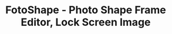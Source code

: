 ---
description: 在照片上加上半透明层。
layout: post
results:
- primaryGenreName: Photo & Video
  version: '1.1'
  genreIds:
  - '6008'
  - '6002'
  formattedPrice: 免费
  artworkUrl60: http://is1.mzstatic.com/image/thumb/Purple60/v4/cb/b5/bc/cbb5bc9e-b2e9-1dd2-540d-9764605d07d4/source/60x60bb.jpg
  minimumOsVersion: '8.0'
  appletvScreenshotUrls: &a []
  sellerName: Sam Kwok
  supportedDevices:
  - iPad2Wifi
  - iPad23G
  - iPhone4S
  - iPadThirdGen
  - iPadThirdGen4G
  - iPhone5
  - iPodTouchFifthGen
  - iPadFourthGen
  - iPadFourthGen4G
  - iPadMini
  - iPadMini4G
  - iPhone5c
  - iPhone5s
  - iPhone6
  - iPhone6Plus
  - iPodTouchSixthGen
  genres:
  - 摄影与录像
  - 工具
  currentVersionReleaseDate: '2016-05-13T01:18:57Z'
  trackName: FotoShape - Photo Shape Frame Editor, Lock Screen Image
  isVppDeviceBasedLicensingEnabled: true
  description: 'Custom frames your Photo and Color them.

    -Scale and Resize Shapes

    - Apply colors to the Frames and set alpha.

    - Save photo and share to Facebook, Twitter, Mail, Instagram, WhatsApp,
    iMessage and all available apps.

    - Create Great image for Lock Screen'
  price: 0
  trackId: 1106345304
  releaseDate: '2016-05-07T20:42:41Z'
  advisories: *a
  screenshotUrls:
  - http://a5.mzstatic.com/us/r30/Purple18/v4/4f/bf/68/4fbf68ea-65f4-f83c-6ef4-2067eac21ee2/screen1136x1136.jpeg
  - http://a2.mzstatic.com/us/r30/Purple30/v4/0c/4d/41/0c4d41b7-3f72-a0a5-b28b-4cd4b66bb225/screen1136x1136.jpeg
  - http://a2.mzstatic.com/us/r30/Purple20/v4/0e/d3/9a/0ed39a27-ce53-044d-2ab3-3d55138944dd/screen1136x1136.jpeg
  artistViewUrl: https://itunes.apple.com/cn/developer/appsnice/id452752459?uo=4
  primaryGenreId: 6008
  kind: software
  fileSizeBytes: '3978346'
  sellerUrl: http://www.facebook.com/appsnice
  trackContentRating: 4+
  bundleId: com.appsnice.shape
  trackCensoredName: FotoShape - Photo Shape Frame Editor, Lock Screen Image
  contentAdvisoryRating: 4+
  isGameCenterEnabled: false
  artistName: AppsNice
  languageCodesISO2A:
  - EN
  releaseNotes: '- Add More Shape

    - Update name'
  features: *a
  wrapperType: software
  artworkUrl512: http://is1.mzstatic.com/image/thumb/Purple60/v4/cb/b5/bc/cbb5bc9e-b2e9-1dd2-540d-9764605d07d4/source/512x512bb.jpg
  artworkUrl100: http://is1.mzstatic.com/image/thumb/Purple60/v4/cb/b5/bc/cbb5bc9e-b2e9-1dd2-540d-9764605d07d4/source/100x100bb.jpg
  trackViewUrl: https://geo.itunes.apple.com/cn/app/fotoshape-photo-shape-frame/id1106345304?mt=8&uo=4
  artistId: 452752459
  currency: CNY
  ipadScreenshotUrls: *a
category: 摄影与录像
tags: tag1
resultCount: 1
title: FotoShape - Photo Shape Frame Editor, Lock Screen Image

---